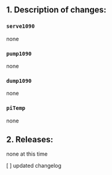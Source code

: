 ## 1. Description of changes:

### `serve1090`
none

### `pump1090`
none

### `dump1090`
none

### `piTemp`
none

## 2. Releases:
none at this time

[ ] updated changelog